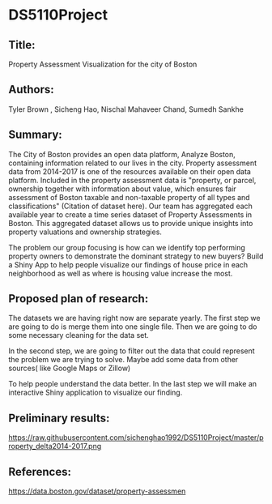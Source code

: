 # DS5110Project

##  Title: 
Property Assessment Visualization for the city of Boston

## Authors:
Tyler Brown , Sicheng Hao, Nischal Mahaveer Chand, Sumedh Sankhe

## Summary:
The City of Boston provides an open data platform, Analyze Boston, 
containing information related to our lives in the city. Property 
assessment data from 2014-2017 is one of the resources available on their
 open data platform. Included in the property assessment data is 
"property, or parcel, ownership together with information about value, 
which ensures fair assessment of Boston taxable and non-taxable property 
of all types and classifications" (Citation of dataset here). Our team 
has aggregated each available year to create a time series dataset of 
Property Assessments in Boston. This aggregated dataset allows us to 
provide unique insights into property valuations and ownership strategies.

The problem our group focusing is how can we identify top performing 
property owners to demonstrate the dominant strategy to new buyers? Build
 a Shiny App to help people visualize our findings of house price in each
 neighborhood as well as where is housing value increase the most. 


## Proposed plan of research:
The datasets we are having right now are separate yearly. The first step 
we are going to do is merge them into one single file. Then we are going 
to do some necessary cleaning for the data set. 

In the second step, we are going to filter out the data that could 
represent the problem we are trying to solve. Maybe add some data from 
other sources( like Google Maps or Zillow)

To help people understand the data better. In the last step we will make 
an interactive Shiny application to visualize our finding. 


##  Preliminary results:
https://raw.githubusercontent.com/sichenghao1992/DS5110Project/master/property_delta2014-2017.png


##  References:
https://data.boston.gov/dataset/property-assessmen

